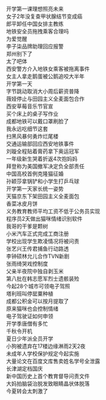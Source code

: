 开学第一课理想照亮未来  
女子2年没复查甲状腺结节变成癌  
郎平卸任中国女排主教练  
地铁安全员拖拽乘客合理吗  
为爱觉醒  
李子柒品牌助理回应报警  
郑州别下了  
太了吧体  
西安警方介入地铁女乘客被拖离事件  
女主人拿走鹅蛋被公鹅追咬大半年  
开学第一天  
字节跳动取消大小周后薪资普降  
薇娅停止与田园主义全麦面包合作  
西安草莓音乐节官宣  
买个床上的桌子写作业  
成都地铁可以戴口罩刷脸了  
我永远吃细节这套  
扫黑风暴何勇炸烂尾楼  
交通运输部回应西安地铁事件  
刘璇全程贴着膏药拿下奥运冠军  
一年级新生哭着折返4次抱妈妈  
拜登称为美国撤军决定负全部责任  
中国高校首例克隆猫征婚  
孙颖莎拿锅铲和小学生打乒乓球  
开学第一天家长统一姿势  
天猫京东下架田园主义全麦面包  
香菜冰皮月饼  
义务教育教师平均工资不低于公务员实现  
程序员2天做出猫咪情绪识别软件  
我哥的干爹是颗树  
小米汽车正式完成工商注册  
学校出现学生欺凌情况将被问责  
张艺兴王传君捕鱼行动路透  
李钟硕林允儿合作TVN新剧  
张雨绮哭戏控制度  
父亲半夜院中独自剥玉米  
第八批在韩志愿军烈士遗骸装殓  
今起28个城市可领电子驾照  
塔利班叫停罂粟种植  
成都公积金可以按月提取了  
原来猫咪也会控制情绪  
电子驾驶证如何申领  
开学季唐僧有多忙  
千秋令开机  
夏日少年派全员开学  
小狗被遗弃在17楼边缘淋雨2天2夜  
未成年人学校保护规定今起实施  
大量论文在百度文库售卖姓名学号全泄露  
长津湖定档国庆  
新中国历史上首个教育督导问责文件  
大妈拍脑袋治脱发致眼睛晶状体脱落  
今夏转会太刺激了  
